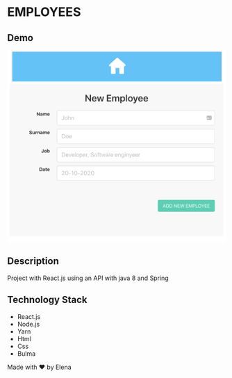 # EMPLOYEES

## Demo
![Demo](./public/employee-form.png)

## Description
Project with React.js using an API with java 8 and Spring

## Technology Stack
- React.js
- Node.js
- Yarn
- Html
- Css
- Bulma

Made with :heart: by Elena